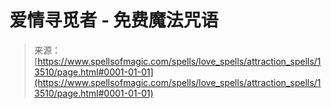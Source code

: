 <!--yml

分类：未分类

日期：2024-06-12 18:51:59

-->

# 爱情寻觅者 - 免费魔法咒语

> 来源：[https://www.spellsofmagic.com/spells/love_spells/attraction_spells/13510/page.html#0001-01-01](https://www.spellsofmagic.com/spells/love_spells/attraction_spells/13510/page.html#0001-01-01)
